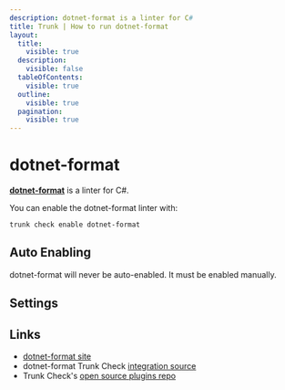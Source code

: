 ```yaml
---
description: dotnet-format is a linter for C#
title: Trunk | How to run dotnet-format
layout:
  title:
    visible: true
  description:
    visible: false
  tableOfContents:
    visible: true
  outline:
    visible: true
  pagination:
    visible: true
---
```


# dotnet-format

[**dotnet-format**](https://github.com/dotnet/format#readme) is a linter for C#.

You can enable the dotnet-format linter with:

```shell
trunk check enable dotnet-format
```

## Auto Enabling

dotnet-format will never be auto-enabled. It must be enabled manually.

## Settings





## Links

- [dotnet-format site](https://github.com/dotnet/format#readme)
- dotnet-format Trunk Check [integration source](https://github.com/trunk-io/plugins/tree/main/linters/dotnet-format)
- Trunk Check's [open source plugins repo](https://github.com/trunk-io/plugins/tree/main)
